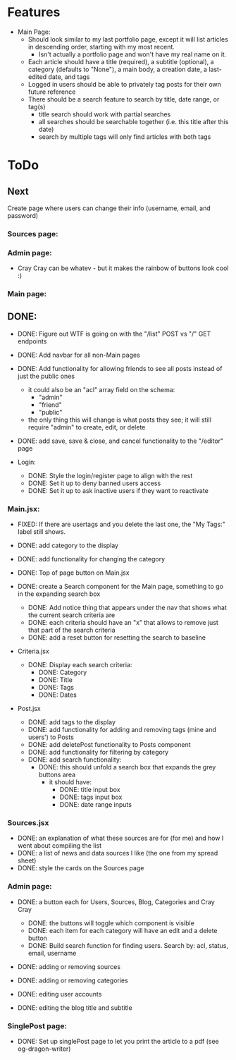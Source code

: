 
# Features

- Main Page:
  - Should look similar to my last portfolio page, except it will list articles in descending order, starting with my most recent.
    - Isn't actually a portfolio page and won't have my real name on it.
  - Each article should have a title (required), a subtitle (optional), a category (defaults to "None"), a main body, a creation date, a last-edited date, and tags
  - Logged in users should be able to privately tag posts for their own future reference
  - There should be a search feature to search by title, date range, or tag(s)
    - title search should work with partial searches
    - all searches should be searchable together (i.e. this title after this date)
    - search by multiple tags will only find articles with both tags

# ToDo

## Next
Create page where users can change their info (username, email, and password)

### Sources page:

### Admin page:
- Cray Cray can be whatev - but it makes the rainbow of buttons look cool :)


### Main page:



## DONE:
- DONE: Figure out WTF is going on with the "/list" POST vs "/" GET endpoints
- DONE: Add navbar for all non-Main pages
- DONE: Add functionality for allowing friends to see all posts instead of just the public ones
  - it could also be an "acl" array field on the schema:
    - "admin"
    - "friend"
    - "public"
  - the only thing this will change is what posts they see; it will still require "admin" to create, edit, or delete
- DONE: add save, save & close, and cancel functionality to the "/editor" page


- Login:
  - DONE: Style the login/register page to align with the rest
  - DONE: Set it up to deny banned users access
  - DONE: Set it up to ask inactive users if they want to reactivate

### Main.jsx:
- FIXED: If there are usertags and you delete the last one, the "My Tags:" label still shows.
- DONE: add category to the display
- DONE: add functionality for changing the category
- DONE: Top of page button on Main.jsx
- DONE: create a Search component for the Main page, something to go in the expanding search box
  - DONE: Add notice thing that appears under the nav that shows what the current search criteria are
  - DONE: each criteria should have an "x" that allows to remove just that part of the search criteria
  - DONE: add a reset button for resetting the search to baseline
  
- Criteria.jsx
  - DONE: Display each search criteria:
    - DONE: Category
    - DONE: Title
    - DONE: Tags
    - DONE: Dates

- Post.jsx
  - DONE: add tags to the display
  - DONE: add functionality for adding and removing tags (mine and users') to Posts
  - DONE: add deletePost functionality to Posts component
  - DONE: add functionality for filtering by category
  - DONE: add search functionality:
    - DONE: this should unfold a search box that expands the grey buttons area
        - it should have:
          - DONE: title input box
          - DONE: tags input box
          - DONE: date range inputs

### Sources.jsx
- DONE: an explanation of what these sources are for (for me) and how I went about compiling the list
- DONE: a list of news and data sources I like (the one from my spread sheet)
- DONE: style the cards on the Sources page

### Admin page:
- DONE: a button each for Users, Sources, Blog, Categories and Cray Cray
  - DONE: the buttons will toggle which component is visible
  - DONE: each item for each category will have an edit and a delete button
  - DONE: Build search function for finding users. Search by: acl, status, email, username

- DONE: adding or removing sources
- DONE: adding or removing categories
- DONE: editing user accounts
- DONE: editing the blog title and subtitle

### SinglePost page:
- DONE: Set up singlePost page to let you print the article to a pdf (see og-dragon-writer)